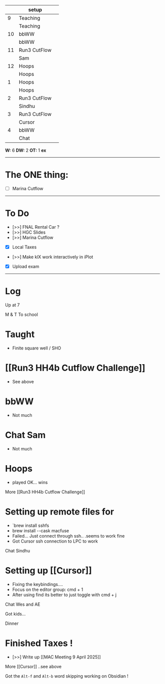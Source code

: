 
|     | setup        |     |
| --- | ------------ | --- |
| 9   | Teaching     |     |
|     | Teaching     |     |
| 10  | bbWW         |     |
|     | bbWW         |     |
| 11  | Run3 CutFlow |     |
|     | Sam          |     |
| 12  | Hoops        |     |
|     | Hoops        |     |
| 1   | Hoops        |     |
|     | Hoops        |     |
| 2   | Run3 CutFlow |     |
|     | Sindhu       |     |
| 3   | Run3 CutFlow |     |
|     | Cursor       |     |
| 4   | bbWW         |     |
|     | Chat         |     |

**W:** 6
**DW:** 2
**OT:** 1
**ex** 

---
# The ONE thing: 
- [ ] Marina Cutflow

---
# To Do

- [>>] FNAL Rental Car ?
- [>>] HGC Slides
- [>>] Marina Cutflow
- [x] Local Taxes
- [>>] Make klX work interactively in iPlot
- [x] Upload exam

---

# Log

Up at 7 

M & T To school 

# Taught 
- Finite square well / SHO

# [[Run3 HH4b Cutflow Challenge]]
- See above

# bbWW
- Not much 

# Chat Sam
- Not much

# Hoops
- played OK... wins

More [[Run3 HH4b Cutflow Challenge]]


# Setting up remote files for 
- `brew install sshfs
- brew install --cask macfuse
- Failed... Just connect through ssh.. .seems to work fine
-  Got Cursor ssh connection to LPC to work

Chat Sindhu

# Setting up [[Cursor]]
- Fixing the keybindings.... 
- Focus on the editor group: cmd + 1 
- After using find its better to just toggle with cmd + j

Chat Wes and AE

Got kids...

Dinner

# Finished Taxes !

- [>>] Write up [[MAC Meeting 9 April 2025]]

More [[Cursor]] ..see above


Got the `Alt-f` and  `Alt-b` word skipping working on Obsidian !